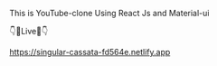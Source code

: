 This is YouTube-clone Using React Js and Material-ui

👇🔴Live🔴👇

https://singular-cassata-fd564e.netlify.app

